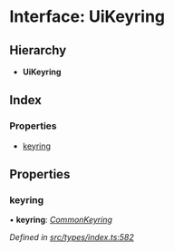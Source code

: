 # Interface: UiKeyring

## Hierarchy

* **UiKeyring**

## Index

### Properties

* [keyring](uikeyring.md#keyring)

## Properties

###  keyring

• **keyring**: *[CommonKeyring](../globals.md#commonkeyring)*

*Defined in [src/types/index.ts:582](https://github.com/PolymathNetwork/polymesh-sdk/blob/bf2b7a12/src/types/index.ts#L582)*
